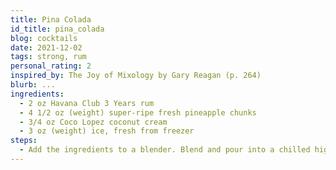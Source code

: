 ```yaml
---
title: Pina Colada
id_title: pina_colada
blog: cocktails
date: 2021-12-02
tags: strong, rum
personal_rating: 2
inspired_by: The Joy of Mixology by Gary Reagan (p. 264)
blurb: ...
ingredients:
  - 2 oz Havana Club 3 Years rum
  - 4 1/2 oz (weight) super-ripe fresh pineapple chunks
  - 3/4 oz Coco Lopez coconut cream
  - 3 oz (weight) ice, fresh from freezer
steps:
  - Add the ingredients to a blender. Blend and pour into a chilled highball glass.
---
```

